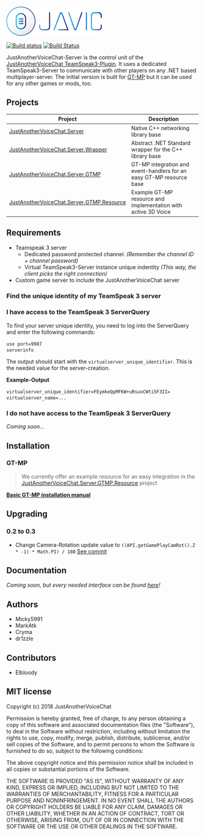 ![JAVIC logo](docs/images/JAVIC_Wide_250px.png)

[![Build status](https://ci.appveyor.com/api/projects/status/6fsulqaq7wccjtm7/branch/master?svg=true)](https://ci.appveyor.com/project/Micky5991/justanothervoicechat-server/branch/master)
[![Build Status](https://travis-ci.org/AlternateLife/JustAnotherVoiceChat-Server.svg?branch=master)](https://travis-ci.org/AlternateLife/JustAnotherVoiceChat-Server)

JustAnotherVoiceChat-Server is the control unit of the [JustAnotherVoiceChat TeamSpeak3-Plugin](https://github.com/AlternateLife/JustAnotherVoiceChat). It uses a dedicated TeamSpeak3-Server to communicate with other players on any .NET based multiplayer-server. The initial version is built for [GT-MP](http://gt-mp.net) but it can be used for any other games or mods, too.

## Projects

| Project                                   | Description                                                          |
| ----------------------------------------- | -------------------------------------------------------------------- |
| [JustAnotherVoiceChat.Server](JustAnotherVoiceChat.Server)               | Native C++ networking library base                                   | 
| [JustAnotherVoiceChat.Server.Wrapper](JustAnotherVoiceChat.Server.Wrapper)       | Abstract .NET Standard wrapper for the C++ library base              | 
| [JustAnotherVoiceChat.Server.GTMP](JustAnotherVoiceChat.Server.GTMP)          | GT-MP integration and event-handlers for an easy GT-MP resource base | 
| [JustAnotherVoiceChat.Server.GTMP.Resource](JustAnotherVoiceChat.Server.GTMP.Resource) | Example GT-MP resource and implementation with active 3D Voice       | 

## Requirements

 * Teamspeak 3 server
    - Dedicated password protected channel. *(Remember the channel ID + channel password)*
    - Virtual TeamSpeak3-Server instance unique indentity *(This way, the client picks the right connection)*
 * Custom game server to include the JustAnotherVoiceChat server

### Find the unique identity of my TeamSpeak 3 server

### I have access to the TeamSpeak 3 ServerQuery

To find your server unique identity, you need to log into the ServerQuery and enter the following commands:

```
use port=9987
serverinfo
```

The output should start with the `virtualserver_unique_identifier`. This is the needed value for the server-creation.

**Example-Output**
```
virtualserver_unique_identifier=FEymkeQpMFKW+uRsuoCWti5F3II= virtualserver_name=...
```

### I **do not have access** to the TeamSpeak 3 ServerQuery

*Coming soon...*

## Installation

### GT-MP

>We currently offer an example resource for an easy integration in the [JustAnotherVoiceChat.Server.GTMP.Resource](JustAnotherVoiceChat.Server.GTMP.Resource) project

**[Basic GT-MP installation manual](docs/installation-gtmp.md)**

## Upgrading

### 0.2 to 0.3

- Change Camera-Rotation update value to `((API.getGamePlayCamRot().Z * -1) * Math.PI) / 180` [See commit](https://github.com/AlternateLife/JustAnotherVoiceChat-Server/commit/869504a5932ccec5157048e55f991cc27fb7629f#diff-dc55f06e6193cb5efd184191f3962aecR90)

## Documentation

*Coming soon, but every needed interface can be found [here](JustAnotherVoiceChat.Server.Wrapper/src/Interfaces)!*

## Authors

- Micky5991  
- MarkAtk  
- Cryma  
- dr1zzle  

## Contributors

- Elbloody  

## MIT license
Copyright (c) 2018 JustAnotherVoiceChat

Permission is hereby granted, free of charge, to any person obtaining a copy
of this software and associated documentation files (the "Software"), to deal
in the Software without restriction, including without limitation the rights
to use, copy, modify, merge, publish, distribute, sublicense, and/or sell
copies of the Software, and to permit persons to whom the Software is
furnished to do so, subject to the following conditions:

The above copyright notice and this permission notice shall be included in all
copies or substantial portions of the Software.

THE SOFTWARE IS PROVIDED "AS IS", WITHOUT WARRANTY OF ANY KIND, EXPRESS OR
IMPLIED, INCLUDING BUT NOT LIMITED TO THE WARRANTIES OF MERCHANTABILITY,
FITNESS FOR A PARTICULAR PURPOSE AND NONINFRINGEMENT. IN NO EVENT SHALL THE
AUTHORS OR COPYRIGHT HOLDERS BE LIABLE FOR ANY CLAIM, DAMAGES OR OTHER
LIABILITY, WHETHER IN AN ACTION OF CONTRACT, TORT OR OTHERWISE, ARISING FROM,
OUT OF OR IN CONNECTION WITH THE SOFTWARE OR THE USE OR OTHER DEALINGS IN THE
SOFTWARE.
